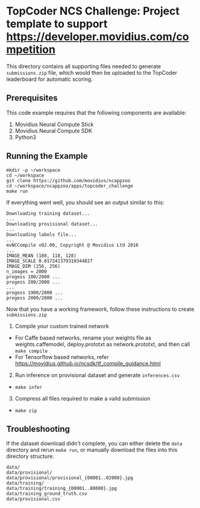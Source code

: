 # TopCoder NCS Challenge: Project template to support https://developer.movidius.com/competition

This directory contains all supporting files needed to generate `submissions.zip` file, which would then be uploaded to the TopCoder leaderboard for automatic scoring.

## Prerequisites

This code example requires that the following components are available:
1. Movidius Neural Compute Stick
2. Movidius Neural Compute SDK
3. Python3

## Running the Example
~~~
mkdir -p ~/workspace
cd ~/workspace
git clone https://github.com/movidius/ncappzoo
cd ~/workspace/ncappzoo/apps/topcoder_challenge
make run
~~~

If everything went well, you should see an output similar to this:
~~~
Downloading training dataset...
...
Downloading provisional dataset...
...
Downloading labels file...
...
mvNCCompile v02.00, Copyright @ Movidius Ltd 2016
...
IMAGE_MEAN (108, 118, 128)
IMAGE_SCALE 0.017241379310344827
IMAGE_DIM (256, 256)
n_images = 2000
progess 100/2000 ...
progess 200/2000 ...
...
progess 1900/2000 ...
progess 2000/2000 ...
~~~

Now that you have a working framework, follow these instructions to create `submissions.zip`

1. Compile your custom trained network
  + For Caffe based networks, rename your weights file as weights.caffemodel, deploy.prototxt as network.prototxt, and then call `make compile`
  + For Tensorflow based networks, refer https://movidius.github.io/ncsdk/tf_compile_guidance.html
2. Run inference on provisional dataset and generate `inferences.csv`
  + `make infer`
3. Compress all files required to make a valid submission
  + `make zip`

## Troubleshooting

If the dataset download didn't complete, you can either delete the `data` directory and rerun `make run`, or manually download the files into this directory structure.
~~~
data/
data/provisional/
data/provisional/provisional_{00001..02000}.jpg
data/training/
data/training/training_{00001..80000}.jpg
data/training_ground_truth.csv
data/provisional.csv
~~~

